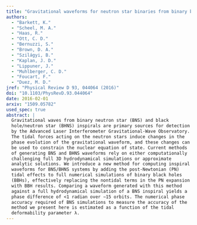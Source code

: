 ```yaml
---
title: "Gravitational waveforms for neutron star binaries from binary black hole simulations"
authors:
  - "Barkett, K."
  - "Scheel, M. A."
  - "Haas, R."
  - "Ott, C. D."
  - "Bernuzzi, S."
  - "Brown, D. A."
  - "Szilágyi, B."
  - "Kaplan, J. D."
  - "Lippuner, J."
  - "Muhlberger, C. D."
  - "Foucart, F."
  - "Duez, M. D."
jref: "Physical Review D 93, 044064 (2016)"
doi: "10.1103/PhysRevD.93.044064"
date: 2016-02-01
arxiv: "1509.05782"
used_spec: true
abstract: |
  Gravitational waves from binary neutron star (BNS) and black
  hole/neutron star (BHNS) inspirals are primary sources for detection
  by the Advanced Laser Interferometer Gravitational-Wave Observatory.
  The tidal forces acting on the neutron stars induce changes in the
  phase evolution of the gravitational waveform, and these changes can
  be used to constrain the nuclear equation of state. Current methods
  of generating BNS and BHNS waveforms rely on either computationally
  challenging full 3D hydrodynamical simulations or approximate
  analytic solutions. We introduce a new method for computing inspiral
  waveforms for BNS/BHNS systems by adding the post-Newtonian (PN)
  tidal effects to full numerical simulations of binary black holes
  (BBHs), effectively replacing the nontidal terms in the PN expansion
  with BBH results. Comparing a waveform generated with this method
  against a full hydrodynamical simulation of a BNS inspiral yields a
  phase difference of <1 radian over ∼15 orbits. The numerical phase
  accuracy required of BNS simulations to measure the accuracy of the
  method we present here is estimated as a function of the tidal
  deformability parameter λ.
---
```

